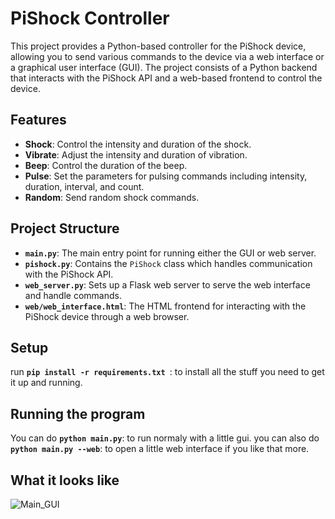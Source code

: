 # PiShock Controller

This project provides a Python-based controller for the PiShock device, allowing you to send various commands to the device via a web interface or a graphical user interface (GUI). The project consists of a Python backend that interacts with the PiShock API and a web-based frontend to control the device.

## Features

- **Shock**: Control the intensity and duration of the shock.
- **Vibrate**: Adjust the intensity and duration of vibration.
- **Beep**: Control the duration of the beep.
- **Pulse**: Set the parameters for pulsing commands including intensity, duration, interval, and count.
- **Random**: Send random shock commands.

## Project Structure

- **`main.py`**: The main entry point for running either the GUI or web server.
- **`pishock.py`**: Contains the `PiShock` class which handles communication with the PiShock API.
- **`web_server.py`**: Sets up a Flask web server to serve the web interface and handle commands.
- **`web/web_interface.html`**: The HTML frontend for interacting with the PiShock device through a web browser.

## Setup
run **`pip install -r requirements.txt `**: to install all the stuff you need to get it up and running.

## Running the program

You can do **`python main.py`**: to run normaly with a little gui.
you can also do **`python main.py --web`**: to open a little web interface if you like that more.

## What it looks like

![Main_GUI](https://imgur.com/a/I2REgFS)
